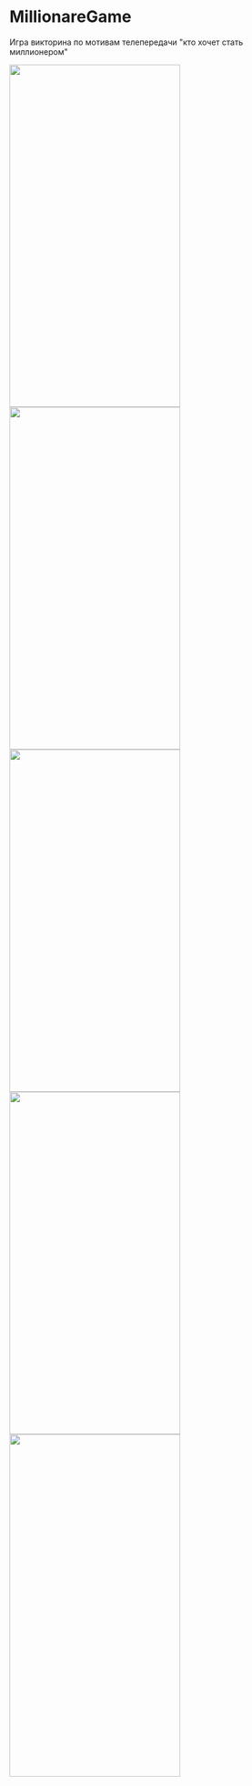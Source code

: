 # MillionareGame

Игра викторина по мотивам телепередачи "кто хочет стать миллионером"

<img src="https://user-images.githubusercontent.com/87355480/155848980-ad78ee85-9bb3-4715-b88b-f107ee55dfdf.png" width="300" height="600">
<img src="https://user-images.githubusercontent.com/87355480/155848988-92d03805-5ecf-4c4e-a9a9-7e7c0648f322.png" width="300" height="600">
<img src="https://user-images.githubusercontent.com/87355480/155848984-04d7f81c-ca24-4bb7-8143-989611c70d1b.png" width="300" height="600">
<img src="https://user-images.githubusercontent.com/87355480/155848989-17f0b769-3567-487a-aa78-16fdca40839b.png" width="300" height="600">
<img src="https://user-images.githubusercontent.com/87355480/155848986-74a53103-4e03-4b64-8dae-e7ad42f678b0.png" width="300" height="600">
